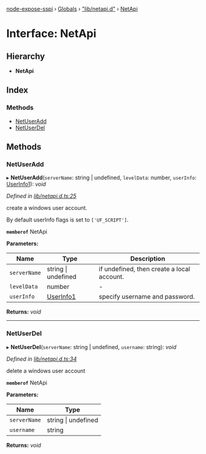 [node-expose-sspi](../README.md) › [Globals](../globals.md) › ["lib/netapi.d"](../modules/_lib_netapi_d_.md) › [NetApi](_lib_netapi_d_.netapi.md)

# Interface: NetApi

## Hierarchy

* **NetApi**

## Index

### Methods

* [NetUserAdd](_lib_netapi_d_.netapi.md#netuseradd)
* [NetUserDel](_lib_netapi_d_.netapi.md#netuserdel)

## Methods

###  NetUserAdd

▸ **NetUserAdd**(`serverName`: string | undefined, `levelData`: number, `userInfo`: [UserInfo1](_lib_netapi_d_.userinfo1.md)): *void*

*Defined in [lib/netapi.d.ts:25](https://github.com/jlguenego/node-expose-sspi/blob/927f02c/lib/netapi.d.ts#L25)*

create a windows user account.

By default userInfo flags is set to `['UF_SCRIPT']`.

**`memberof`** NetApi

**Parameters:**

Name | Type | Description |
------ | ------ | ------ |
`serverName` | string &#124; undefined | if undefined, then create a local account. |
`levelData` | number | - |
`userInfo` | [UserInfo1](_lib_netapi_d_.userinfo1.md) | specify username and password. |

**Returns:** *void*

___

###  NetUserDel

▸ **NetUserDel**(`serverName`: string | undefined, `username`: string): *void*

*Defined in [lib/netapi.d.ts:34](https://github.com/jlguenego/node-expose-sspi/blob/927f02c/lib/netapi.d.ts#L34)*

delete a windows user account

**`memberof`** NetApi

**Parameters:**

Name | Type |
------ | ------ |
`serverName` | string &#124; undefined |
`username` | string |

**Returns:** *void*

